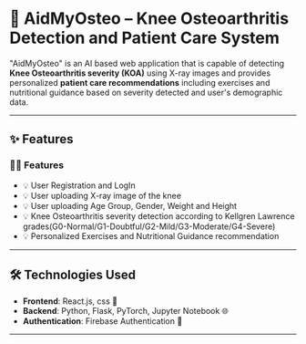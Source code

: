 # 🦴 AidMyOsteo – Knee Osteoarthritis Detection and Patient Care System

"AidMyOsteo" is an AI based web application that is capable of detecting **Knee Osteoarthritis severity (KOA)** using X-ray images and provides personalized **patient care recommendations** including exercises and nutritional guidance based on severity detected and user's demographic data.

---

## ✨ Features

### 👨‍⚕️ Features
- 💡 User Registration and LogIn
- 💡 User uploading X-ray image of the knee
- 💡 User uploading Age Group, Gender, Weight and Height
- 💡 Knee Osteoarthritis severity detection according to Kellgren Lawrence grades(G0-Normal/G1-Doubtful/G2-Mild/G3-Moderate/G4-Severe)
- 💡 Personalized Exercises and Nutritional Guidance recommendation


---

## 🛠️ Technologies Used

- **Frontend**: React.js, css 🎨
- **Backend**: Python, Flask, PyTorch, Jupyter Notebook 🌐
- **Authentication**: Firebase Authentication 🔐

---


